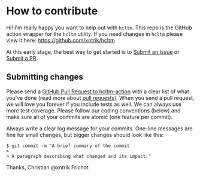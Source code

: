 # How to contribute

Hi! I'm really happy you want to help out with `hcltm`. This repo is the GitHub action wrapper for the `hcltm` utility. If you need changes in `hcltm` please view it here: https://github.com/xntrik/hcltm

At this early stage, the best way to get started is to [Submit an Issue](https://github.com/xntrik/hcltm-action/issues) or [Submit a PR](https://github.com/xntrik/hcltm-action/pulls).

## Submitting changes

Please send a [GitHub Pull Request to hcltm-action](https://github.com/xntrik/hcltm-action/pulls) with a clear list of what you've done (read more about [pull requests](http://help.github.com/pull-requests/)). When you send a pull request, we will love you forever if you include tests as well. We can always use more test coverage. Please follow our coding conventions (below) and make sure all of your commits are atomic (one feature per commit).

Always write a clear log message for your commits. One-line messages are fine for small changes, but bigger changes should look like this:

    $ git commit -m "A brief summary of the commit
    > 
    > A paragraph describing what changed and its impact."

Thanks,
Christian @xntrik Frichot
